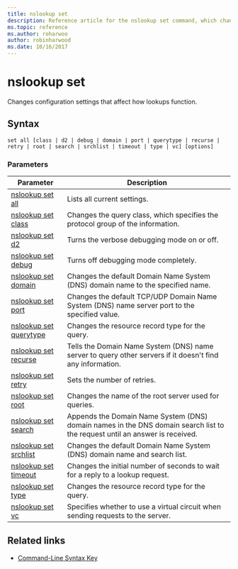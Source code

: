 ```yaml
---
title: nslookup set
description: Reference article for the nslookup set command, which changes configuration settings affecting how lookups behave.
ms.topic: reference
ms.author: roharwoo
author: robinharwood
ms.date: 10/16/2017
---
```



# nslookup set



Changes configuration settings that affect how lookups function.

## Syntax

```
set all [class | d2 | debug | domain | port | querytype | recurse | retry | root | search | srchlist | timeout | type | vc] [options]
```

### Parameters

| Parameter | Description |
| --------- | ----------- |
| [nslookup set all](nslookup-set-all.md) | Lists all current settings. |
| [nslookup set class](nslookup-set-class.md) | Changes the query class, which specifies the protocol group of the information. |
| [nslookup set d2](nslookup-set-d2.md) | Turns the verbose debugging mode on or off. |
| [nslookup set debug](nslookup-set-debug.md) | Turns off debugging mode completely. |
| [nslookup set domain](nslookup-set-domain.md) | Changes the default Domain Name System (DNS) domain name to the specified name. |
| [nslookup set port](nslookup-set-port.md) | Changes the default TCP/UDP Domain Name System (DNS) name server port to the specified value.
| [nslookup set querytype](nslookup-set-querytype.md) | Changes the resource record type for the query. |
| [nslookup set recurse](nslookup-set-recurse.md) | Tells the Domain Name System (DNS) name server to query other servers if it doesn't find any information. |
| [nslookup set retry](nslookup-set-retry.md) | Sets the number of retries. |
| [nslookup set root](nslookup-set-root.md) | Changes the name of the root server used for queries. |
| [nslookup set search](nslookup-set-search.md) | Appends the Domain Name System (DNS) domain names in the DNS domain search list to the request until an answer is received. |
| [nslookup set srchlist](nslookup-set-srchlist.md) | Changes the default Domain Name System (DNS) domain name and search list. |
| [nslookup set timeout](nslookup-set-timeout.md) | Changes the initial number of seconds to wait for a reply to a lookup request. |
| [nslookup set type](nslookup-set-type.md) | Changes the resource record type for the query. |
| [nslookup set vc](nslookup-set-vc.md) | Specifies whether to use a virtual circuit when sending requests to the server. |

## Related links

- [Command-Line Syntax Key](command-line-syntax-key.md)

